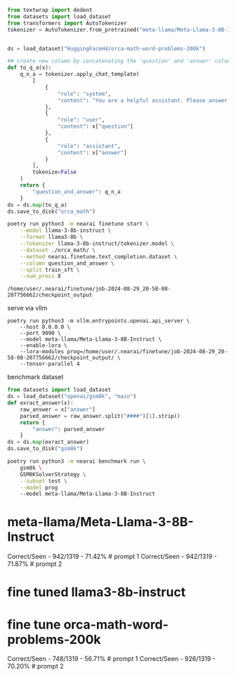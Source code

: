 

```python
from textwrap import dedent
from datasets import load_dataset
from transformers import AutoTokenizer
tokenizer = AutoTokenizer.from_pretrained("meta-llama/Meta-Llama-3-8B-Instruct")


ds = load_dataset("HuggingFaceH4/orca-math-word-problems-200k")

## create new column by concatenating the 'question' and 'answer' columns
def to_q_a(x):
    q_n_a = tokenizer.apply_chat_template(
        [
            {
                "role": "system",
                "content": "You are a helpful assistant. Please answer the math question."
            },
            {
                "role": "user",
                "content": x["question"]
            },
            {
                "role": "assistant",
                "content": x["answer"]
            }
        ],
        tokenize=False
    )
    return {
        "question_and_answer": q_n_a
    }
ds = ds.map(to_q_a)
ds.save_to_disk("orca_math")
```

```bash
poetry run python3 -m nearai finetune start \
    --model llama-3-8b-instruct \
    --format llama3-8b \
    --tokenizer llama-3-8b-instruct/tokenizer.model \
    --dataset ./orca_math/ \
    --method nearai.finetune.text_completion.dataset \
    --column question_and_answer \
    --split train_sft \
    --num_procs 8
```

```
/home/user/.nearai/finetune/job-2024-08-29_20-58-08-207756662/checkpoint_output
```

serve via vllm

```
poetry run python3 -m vllm.entrypoints.openai.api_server \
    --host 0.0.0.0 \
    --port 9090 \
    --model meta-llama/Meta-Llama-3-8B-Instruct \
    --enable-lora \
    --lora-modules prog=/home/user/.nearai/finetune/job-2024-08-29_20-58-08-207756662/checkpoint_output/ \
    --tensor-parallel 4
```


benchmark dataset 

```python
from datasets import load_dataset
ds = load_dataset("openai/gsm8k", "main")
def exract_answer(x):
    raw_answer = x["answer"]
    parsed_answer = raw_answer.split("####")[1].strip()
    return {
        "answer": parsed_answer
    }
ds = ds.map(exract_answer)
ds.save_to_disk("gsm8k")
```

```sh
poetry run python3 -m nearai benchmark run \
    gsm8k \
    GSM8KSolverStrategy \
    --subset test \
    --model prog
    --model meta-llama/Meta-Llama-3-8B-Instruct
```

# meta-llama/Meta-Llama-3-8B-Instruct
Correct/Seen - 942/1319 - 71.42% # prompt 1
Correct/Seen - 942/1319 - 71.87% # prompt 2

# fine tuned llama3-8b-instruct
# fine tune orca-math-word-problems-200k
Correct/Seen - 748/1319 - 56.71% # prompt 1
Correct/Seen - 926/1319 - 70.20% # prompt 2
